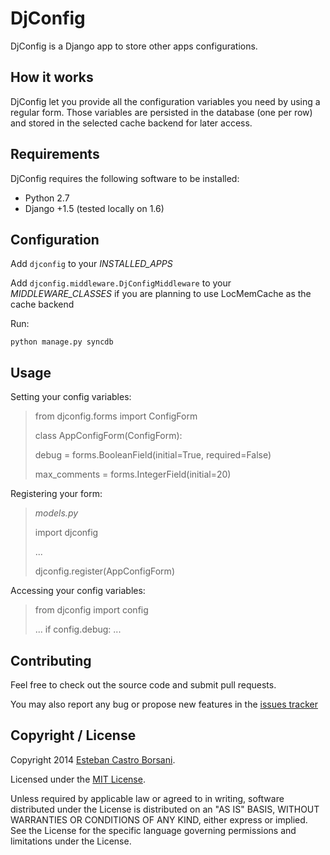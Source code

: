 # DjConfig

DjConfig is a Django app to store other apps configurations.

## How it works

DjConfig let you provide all the configuration variables you need by using a regular form.
Those variables are persisted in the database (one per row) and stored in the selected cache backend for later access.


## Requirements

DjConfig requires the following software to be installed:

* Python 2.7
* Django +1.5 (tested locally on 1.6)

## Configuration

Add `djconfig` to your *INSTALLED_APPS*

Add `djconfig.middleware.DjConfigMiddleware` to your *MIDDLEWARE_CLASSES* if you are planning to use LocMemCache as the cache backend

Run:

    python manage.py syncdb

## Usage

Setting your config variables:

> from djconfig.forms import ConfigForm
>
>
>
>
> class AppConfigForm(ConfigForm):
>
>
>    debug = forms.BooleanField(initial=True, required=False)
>
>    max_comments = forms.IntegerField(initial=20)

Registering your form:

> _models.py_
>
>
> import djconfig
>
> ...
>
> djconfig.register(AppConfigForm)

Accessing your config variables:

> from djconfig import config
>
>
> ...
> if config.debug:
>     ...

## Contributing

Feel free to check out the source code and submit pull requests.

You may also report any bug or propose new features in the [issues tracker](https://github.com/nitely/django-djconfig/issues)

## Copyright / License

Copyright 2014 [Esteban Castro Borsani](https://github.com/nitely).

Licensed under the [MIT License](https://github.com/nitely/django-djconfig/blob/master/LICENSE).

Unless required by applicable law or agreed to in writing,
software distributed under the License is distributed on an "AS IS" BASIS,
WITHOUT WARRANTIES OR CONDITIONS OF ANY KIND, either express or implied.
See the License for the specific language governing permissions and limitations under the License.